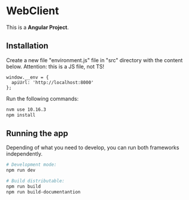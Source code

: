 # WebClient
This is a **Angular Project**.

## Installation
Create a new file "environment.js" file in "src" directory with the content below. Attention: this is a JS file, not TS!
```
window.__env = {
  apiUrl: 'http://localhost:8000'
};
```

Run the following commands:
```bash
nvm use 10.16.3
npm install
```

## Running the app
Depending of what you need to develop, you can run both frameworks independently.
```bash
# Development mode:
npm run dev

# Build distributable:
npm run build
npm run build-documentantion
```
